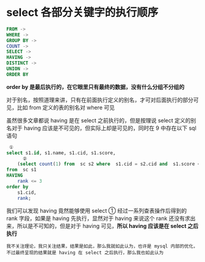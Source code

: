 # select 各部分关键字的执行顺序





```sql
FROM ->
WHERE -> 
GROUP BY -> 
COUNT ->
SELECT -> 
HAVING -> 
DISTINCT -> 
UNION -> 
ORDER BY
```

**order by 是最后执行的，在它眼里只有最终的数据，没有什么分组不分组的**



对于别名，按照道理来讲，只有在前面执行定义的别名，才可对后面执行的部分可见，比如 from 定义的表的别名对 where 可见

虽然很多文章都说 having 是在 select 之前执行的，但是按理说 select 定义的别名对于 having 应该是不可见的，但实际上却是可见的，同时在 9 中存在以下 sql 语句

```sql
 ①
select s1.id, s1.name, s1.cid, s1.score,
	  ②
	(select count(1) from  sc s2 where  s1.cid = s2.cid and	 s1.score < s2.score) + 1 as rank
from  sc s1
HAVING 
	rank <= 3 
order by 
	s1.cid, 
	rank;
```

我们可以发现 having 竟然能够使用 select ① 经过一系列查表操作后得到的 rank 字段，如果是 having 先执行，显然对于 having 来说这个 rank 还没有求出来，所以是不可知的，但是对于 having 可见，**所以 having 应该是在 select 之后执行**

```
我不关注理论，我只关注结果，结果是如此，那么我就如此认为，也许是 mysql 内部的优化，不过最终呈现的结果就是 having 在 select 之后执行，那么我也如此认为
```



